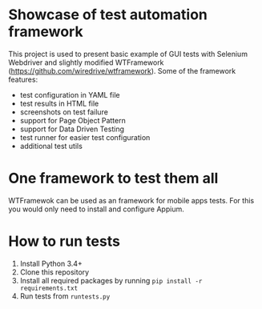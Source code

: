 # Showcase of test automation framework
This project is used to present basic example of GUI tests with Selenium Webdriver and slightly modified WTFramework (https://github.com/wiredrive/wtframework). Some of the framework features:
- test configuration in YAML file
- test results in HTML file
- screenshots on test failure
- support for Page Object Pattern
- support for Data Driven Testing
- test runner for easier test configuration
- additional test utils

# One framework to test them all
WTFramewok can be used as an framework for mobile apps tests. For this you would only need to install and configure Appium. 

# How to run tests
1. Install Python 3.4+
2. Clone this repository
3. Install all required packages by running `pip install -r requirements.txt`
4. Run tests from `runtests.py`
